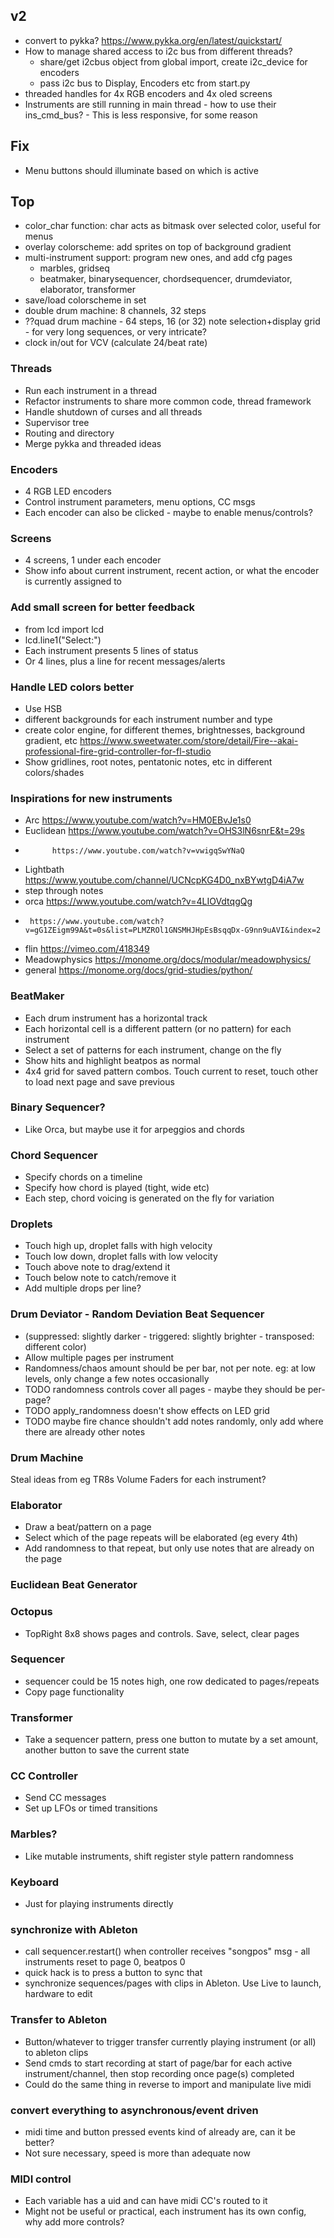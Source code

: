 ## v2
- convert to  pykka?   https://www.pykka.org/en/latest/quickstart/
- How to manage shared access to i2c bus from different threads?
    - share/get i2cbus object from global import, create i2c_device for encoders
    - pass i2c bus to Display, Encoders etc from start.py
- threaded handles for 4x RGB encoders and 4x oled screens
- Instruments are still running in main thread - how to use their ins_cmd_bus? - This is less responsive, for some reason

## Fix
- Menu buttons should illuminate based on which is active

## Top
- color_char function: char acts as bitmask over selected color, useful for menus
- overlay colorscheme: add sprites on top of background gradient
- multi-instrument support: program new ones, and add cfg pages
  - marbles, gridseq
  - beatmaker, binarysequencer, chordsequencer, drumdeviator, elaborator, transformer
- save/load colorscheme in set
- double drum machine: 8 channels, 32 steps
- ??quad drum machine - 64 steps, 16 (or 32) note selection+display grid - for very long sequences, or very intricate?
- clock in/out for VCV (calculate 24/beat rate)

### Threads
- Run each instrument in a thread
- Refactor instruments to share more common code, thread framework
- Handle shutdown of curses and all threads
- Supervisor tree
- Routing and directory
- Merge pykka and threaded ideas

### Encoders
- 4 RGB LED encoders
- Control instrument parameters, menu options, CC msgs
- Each encoder can also be clicked - maybe to enable menus/controls?

### Screens
- 4 screens, 1 under each encoder
- Show info about current instrument, recent action, or what the encoder is currently assigned to

### Add small screen for better feedback
- from lcd import lcd
- lcd.line1("Select:")
- Each instrument presents 5 lines of status
- Or 4 lines, plus a line for recent messages/alerts

### Handle LED colors better
- Use HSB
- different backgrounds for each instrument number and type
- create color engine, for different themes, brightnesses, background gradient, etc https://www.sweetwater.com/store/detail/Fire--akai-professional-fire-grid-controller-for-fl-studio
- Show gridlines, root notes, pentatonic notes, etc in different colors/shades

### Inspirations for new instruments
- Arc https://www.youtube.com/watch?v=HM0EBvJe1s0
- Euclidean https://www.youtube.com/watch?v=OHS3lN6snrE&t=29s
-           https://www.youtube.com/watch?v=vwigqSwYNaQ
- Lightbath https://www.youtube.com/channel/UCNcpKG4D0_nxBYwtgD4iA7w
- step through notes
- orca https://www.youtube.com/watch?v=4LIOVdtqgQg
-      https://www.youtube.com/watch?v=gG1ZEigm99A&t=0s&list=PLMZROl1GNSMHJHpEsBsqqDx-G9nn9uAVI&index=2
- flin https://vimeo.com/418349
- Meadowphysics https://monome.org/docs/modular/meadowphysics/
- general https://monome.org/docs/grid-studies/python/

### BeatMaker
- Each drum instrument has a horizontal track
- Each horizontal cell is a different pattern (or no pattern) for each instrument
- Select a set of patterns for each instrument, change on the fly
- Show hits and highlight beatpos as normal
- 4x4 grid for saved pattern combos. Touch current to reset, touch other to load next page and save previous

### Binary Sequencer?
- Like Orca, but maybe use it for arpeggios and chords

### Chord Sequencer
- Specify chords on a timeline
- Specify how chord is played (tight, wide etc)
- Each step, chord voicing is generated on the fly for variation

### Droplets
- Touch high up, droplet falls with high velocity
- Touch low down, droplet falls with low velocity
- Touch above note to drag/extend it
- Touch below note to catch/remove it
- Add multiple drops per line?

### Drum Deviator - Random Deviation Beat Sequencer
- (suppressed: slightly darker - triggered: slightly brighter - transposed: different color)
- Allow multiple pages per instrument
- Randomness/chaos amount should be per bar, not per note. eg: at low levels, only change a few notes occasionally
- TODO randomness controls cover all pages - maybe they should be per-page?
- TODO apply_randomness doesn't show effects on LED grid
- TODO maybe fire chance shouldn't add notes randomly, only add where there are already other notes

### Drum Machine
Steal ideas from eg TR8s
Volume Faders for each instrument?

### Elaborator
- Draw a beat/pattern on a page
- Select which of the page repeats will be elaborated (eg every 4th)
- Add randomness to that repeat, but only use notes that are already on the page

### Euclidean Beat Generator

### Octopus
- TopRight 8x8 shows pages and controls. Save, select, clear pages

### Sequencer
- sequencer could be 15 notes high, one row dedicated to pages/repeats
- Copy page functionality

### Transformer
- Take a sequencer pattern, press one button to mutate by a set amount, another button to save the current state

### CC Controller
- Send CC messages
- Set up LFOs or timed transitions

### Marbles?
- Like mutable instruments, shift register style pattern randomness

### Keyboard
- Just for playing instruments directly


### synchronize with Ableton
- call sequencer.restart() when controller receives "songpos" msg - all instruments reset to page 0, beatpos 0
- quick hack is to press a button to sync that
- synchronize sequences/pages with clips in Ableton. Use Live to launch, hardware to edit

### Transfer to Ableton
- Button/whatever to trigger transfer currently playing instrument (or all) to ableton clips
- Send cmds to start recording at start of page/bar for each active instrument/channel, then stop recording once page(s) completed
- Could do the same thing in reverse to import and manipulate live midi

### convert everything to asynchronous/event driven
- midi time and button pressed events kind of already are, can it be better?
- Not sure necessary, speed is more than adequate now

### MIDI control
- Each variable has a uid and can have midi CC's routed to it
- Might not be useful or practical, each instrument has its own config, why add more controls?
